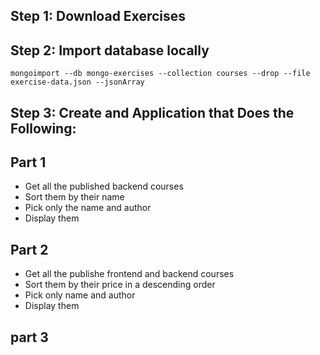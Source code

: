 ## Step 1: Download Exercises



## Step 2: Import database locally

    mongoimport --db mongo-exercises --collection courses --drop --file exercise-data.json --jsonArray

## Step 3: Create and Application that Does the Following:

## Part 1

- Get all the published backend courses
- Sort them by their name
- Pick only the name and author
- Display them

## Part 2

- Get all the publishe frontend and backend courses
- Sort them by their price in a descending order
- Pick only name and author
- Display them

## part 3